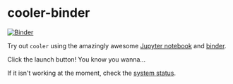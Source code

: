 # cooler-binder

[![Binder](http://mybinder.org/badge.svg)](http://mybinder.org:/repo/mirnylab/cooler-binder)

Try out `cooler` using the amazingly awesome [Jupyter notebook](http://jupyter.org/) and [binder](http://mybinder.org/).

Click the launch button! You know you wanna...

If it isn't working at the moment, check the [system status](http://mybinder.org/status).

